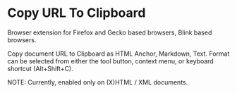 # Copy URL To Clipboard

Browser extension for Firefox and Gecko based browsers, Blink based browsers.

Copy document URL to Clipboard as HTML Anchor, Markdown, Text.
Format can be selected from either the tool button, context menu, or keyboard shortcut (Alt+Shift+C).

NOTE: Currently, enabled only on (X)HTML / XML documents.
